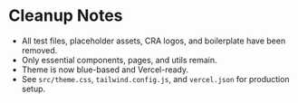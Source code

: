 # Cleanup Notes

- All test files, placeholder assets, CRA logos, and boilerplate have been removed.
- Only essential components, pages, and utils remain.
- Theme is now blue-based and Vercel-ready.
- See `src/theme.css`, `tailwind.config.js`, and `vercel.json` for production setup.
